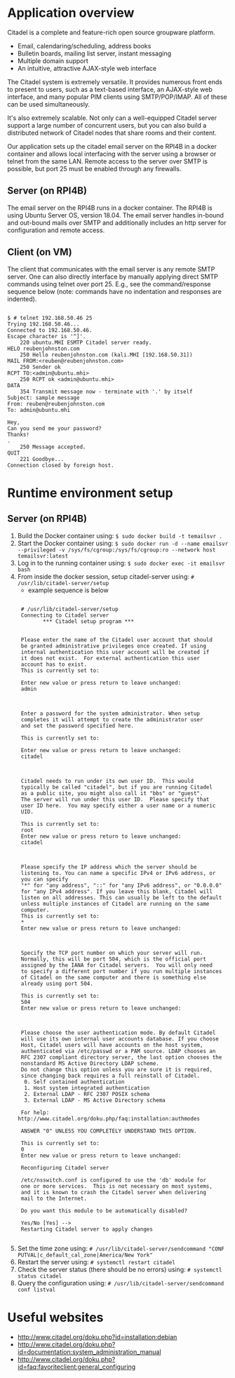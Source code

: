# Application overview
Citadel is a complete and feature-rich open source groupware platform.
* Email, calendaring/scheduling, address books
* Bulletin boards, mailing list server, instant messaging
* Multiple domain support
* An intuitive, attractive AJAX-style web interface

The Citadel system is extremely versatile. It provides numerous front ends to present to users, such as a text-based interface, an AJAX-style web interface, and many popular PIM clients using SMTP/POP/IMAP. All of these can be used simultaneously.

It's also extremely scalable. Not only can a well-equipped Citadel server support a large number of concurrent users, but you can also build a distributed network of Citadel nodes that share rooms and their content.

Our application sets up the citadel email server on the RPI4B in a docker container and allows local interfacing with the server using a browser or telnet from the same LAN.  Remote access to the server over SMTP is possible, but port 25 must be enabled through any firewalls.

## Server (on RPI4B)
The email server on the RPI4B runs in a docker container.   The RPI4B is using Ubuntu Server OS, version 18.04.  The email server handles in-bound and out-bound mails over SMTP and additionally includes an http server for configuration and remote access.

## Client (on VM)
The client that communicates with the email server is any remote SMTP server.  One can also directly interface by manually applying direct SMTP commands using telnet over port 25.  E.g., see the command/response sequence below (note: commands have no indentation and  responses are indented).
<pre><code>
$ # telnet 192.168.50.46 25
Trying 192.168.50.46...
Connected to 192.168.50.46.
Escape character is '^]'.
    220 ubuntu.MHI ESMTP Citadel server ready.
HELO reubenjohnston.com
    250 Hello reubenjohnston.com (kali.MHI [192.168.50.31])
MAIL FROM:&ltreuben@reubenjohnston.com&gt
    250 Sender ok
RCPT TO:&ltadmin@ubuntu.mhi&gt
    250 RCPT ok &ltadmin@ubuntu.mhi&gt
DATA
    354 Transmit message now - terminate with '.' by itself
Subject: sample message
From: reuben@reubenjohnston.com
To: admin@ubuntu.mhi

Hey,
Can you send me your password?
Thanks!
.
    250 Message accepted.
QUIT
    221 Goodbye...
Connection closed by foreign host.
</code></pre>

# Runtime environment setup
## Server (on RPI4B)
1. Build the Docker container using: `$ sudo docker build -t temailsvr .`
1. Start the Docker container using: `$ sudo docker run -d --name emailsvr --privileged -v /sys/fs/cgroup:/sys/fs/cgroup:ro --network host temailsvr:latest`
1. Log in to the running container using: `$ sudo docker exec -it emailsvr bash`
1. From inside the docker session, setup citadel-server using: `# /usr/lib/citadel-server/setup`
    * example sequence is below
    <pre><code>
    # /usr/lib/citadel-server/setup
    Connecting to Citadel server
   	       *** Citadel setup program ***
    <Citadel administrator username:>

    Please enter the name of the Citadel user account that should 
    be granted administrative privileges once created. If using 
    internal authentication this user account will be created if 
    it does not exist.  For external authentication this user 
    account has to exist.
    This is currently set to:

    Enter new value or press return to leave unchanged:
    admin

    <Administrator password:>

    Enter a password for the system administrator. When setup
    completes it will attempt to create the administrator user
    and set the password specified here.

    This is currently set to:

    Enter new value or press return to leave unchanged:
    citadel

    <Citadel User ID:>

    Citadel needs to run under its own user ID.  This would
    typically be called "citadel", but if you are running Citadel
    as a public site, you might also call it "bbs" or "guest".
    The server will run under this user ID.  Please specify that
    user ID here.  You may specify either a user name or a numeric
    UID.

    This is currently set to:
    root
    Enter new value or press return to leave unchanged:
    citadel

    <Listening address for the Citadel server:>

    Please specify the IP address which the server should be 
    listening to. You can name a specific IPv4 or IPv6 address, or 
    you can specify
    "*" for "any address", "::" for "any IPv6 address", or "0.0.0.0"
    for "any IPv4 address". If you leave this blank, Citadel will
    listen on all addresses. This can usually be left to the default
    unless multiple instances of Citadel are running on the same 
    computer.
    This is currently set to:
    *
    Enter new value or press return to leave unchanged:

    <Server port number:>

    Specify the TCP port number on which your server will run.
    Normally, this will be port 504, which is the official port
    assigned by the IANA for Citadel servers.  You will only need
    to specify a different port number if you run multiple instances
    of Citadel on the same computer and there is something else
    already using port 504.

    This is currently set to:
    504
    Enter new value or press return to leave unchanged:

    <Authentication method to use:>

    Please choose the user authentication mode. By default Citadel
    will use its own internal user accounts database. If you choose
    Host, Citadel users will have accounts on the host system, 
    authenticated via /etc/passwd or a PAM source. LDAP chooses an 
    RFC 2307 compliant directory server, the last option chooses the 
    nonstandard MS Active Directory LDAP scheme.
    Do not change this option unless you are sure it is required, 
    since changing back requires a full reinstall of Citadel.
     0. Self contained authentication
     1. Host system integrated authentication
     2. External LDAP - RFC 2307 POSIX schema
     3. External LDAP - MS Active Directory schema

    For help: http://www.citadel.org/doku.php/faq:installation:authmodes

    ANSWER "0" UNLESS YOU COMPLETELY UNDERSTAND THIS OPTION.

    This is currently set to:
    0
    Enter new value or press return to leave unchanged:

    Reconfiguring Citadel server

    /etc/nsswitch.conf is configured to use the 'db' module for
    one or more services.  This is not necessary on most systems,
    and it is known to crash the Citadel server when delivering
    mail to the Internet.

    Do you want this module to be automatically disabled?

    Yes/No [Yes] --> 
    Restarting Citadel server to apply changes
    </code></pre>
1. Set the time zone using: `# /usr/lib/citadel-server/sendcommand "CONF PUTVAL|c_default_cal_zone|America/New York"`
1. Restart the server using: `# systemctl restart citadel`
1. Check the server status (there should be no errors) using: `# systemctl status citadel`
1. Query the configuration using: `# /usr/lib/citadel-server/sendcommand conf listval`

# Useful websites
* http://www.citadel.org/doku.php?id=installation:debian
* http://www.citadel.org/doku.php?id=documentation:system_administration_manual
* http://www.citadel.org/doku.php?id=faq:favoriteclient:general_configuring
